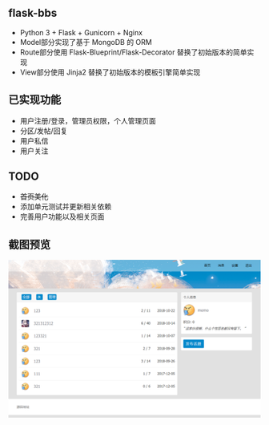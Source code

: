 ## flask-bbs

- Python 3 + Flask + Gunicorn + Nginx
- Model部分实现了基于 MongoDB 的 ORM
- Route部分使用 Flask-Blueprint/Flask-Decorator 替换了初始版本的简单实现
- View部分使用 Jinja2 替换了初始版本的模板引擎简单实现

## 已实现功能
- 用户注册/登录，管理员权限，个人管理页面
- 分区/发帖/回复
- 用户私信
- 用户关注

## TODO
- ~~首页美化~~
- 添加单元测试并更新相关依赖
- 完善用户功能以及相关页面


## 截图预览
![image](https://raw.githubusercontent.com/bgmnbear/flask-bbs/master/images/XOQ_2%5BRHQFSCSIEJ8U44WFQ.png)
